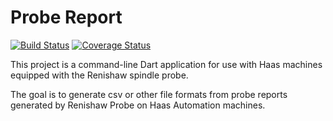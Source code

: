 # Probe Report

[![Build Status](https://travis-ci.org/GrayDragonSoftware/probe-report.svg?branch=master)](https://travis-ci.org/GrayDragonSoftware/probe-report)
[![Coverage Status](https://coveralls.io/repos/github/GrayDragonSoftware/probe-report/badge.svg?branch=master)](https://coveralls.io/github/GrayDragonSoftware/probe-report?branch=master)

This project is a command-line Dart application for use with Haas machines equipped with the Renishaw spindle probe.

The goal is to generate csv or other file formats from probe reports generated by Renishaw Probe on Haas Automation machines.
